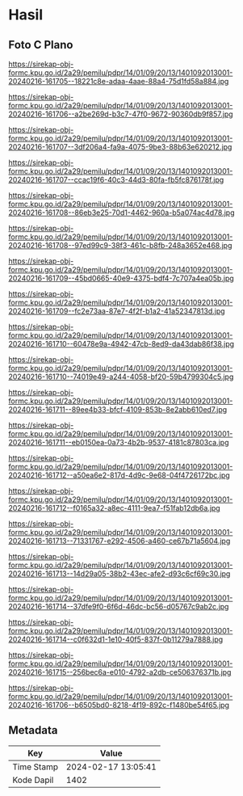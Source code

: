 # Hasil

## Foto C Plano

https://sirekap-obj-formc.kpu.go.id/2a29/pemilu/pdpr/14/01/09/20/13/1401092013001-20240216-161705--18221c8e-adaa-4aae-88a4-75d1fd58a884.jpg

https://sirekap-obj-formc.kpu.go.id/2a29/pemilu/pdpr/14/01/09/20/13/1401092013001-20240216-161706--a2be269d-b3c7-47f0-9672-90360db9f857.jpg

https://sirekap-obj-formc.kpu.go.id/2a29/pemilu/pdpr/14/01/09/20/13/1401092013001-20240216-161707--3df206a4-fa9a-4075-9be3-88b63e620212.jpg

https://sirekap-obj-formc.kpu.go.id/2a29/pemilu/pdpr/14/01/09/20/13/1401092013001-20240216-161707--ccac19f6-40c3-44d3-80fa-fb5fc876178f.jpg

https://sirekap-obj-formc.kpu.go.id/2a29/pemilu/pdpr/14/01/09/20/13/1401092013001-20240216-161708--86eb3e25-70d1-4462-960a-b5a074ac4d78.jpg

https://sirekap-obj-formc.kpu.go.id/2a29/pemilu/pdpr/14/01/09/20/13/1401092013001-20240216-161708--97ed99c9-38f3-461c-b8fb-248a3652e468.jpg

https://sirekap-obj-formc.kpu.go.id/2a29/pemilu/pdpr/14/01/09/20/13/1401092013001-20240216-161709--45bd0665-40e9-4375-bdf4-7c707a4ea05b.jpg

https://sirekap-obj-formc.kpu.go.id/2a29/pemilu/pdpr/14/01/09/20/13/1401092013001-20240216-161709--fc2e73aa-87e7-4f2f-b1a2-41a52347813d.jpg

https://sirekap-obj-formc.kpu.go.id/2a29/pemilu/pdpr/14/01/09/20/13/1401092013001-20240216-161710--60478e9a-4942-47cb-8ed9-da43dab86f38.jpg

https://sirekap-obj-formc.kpu.go.id/2a29/pemilu/pdpr/14/01/09/20/13/1401092013001-20240216-161710--74019e49-a244-4058-bf20-59b4799304c5.jpg

https://sirekap-obj-formc.kpu.go.id/2a29/pemilu/pdpr/14/01/09/20/13/1401092013001-20240216-161711--89ee4b33-bfcf-4109-853b-8e2abb610ed7.jpg

https://sirekap-obj-formc.kpu.go.id/2a29/pemilu/pdpr/14/01/09/20/13/1401092013001-20240216-161711--eb0150ea-0a73-4b2b-9537-4181c87803ca.jpg

https://sirekap-obj-formc.kpu.go.id/2a29/pemilu/pdpr/14/01/09/20/13/1401092013001-20240216-161712--a50ea6e2-817d-4d9c-9e68-04f4726172bc.jpg

https://sirekap-obj-formc.kpu.go.id/2a29/pemilu/pdpr/14/01/09/20/13/1401092013001-20240216-161712--f0165a32-a8ec-4111-9ea7-f51fab12db6a.jpg

https://sirekap-obj-formc.kpu.go.id/2a29/pemilu/pdpr/14/01/09/20/13/1401092013001-20240216-161713--71331767-e292-4506-a460-ce67b71a5604.jpg

https://sirekap-obj-formc.kpu.go.id/2a29/pemilu/pdpr/14/01/09/20/13/1401092013001-20240216-161713--14d29a05-38b2-43ec-afe2-d93c6cf69c30.jpg

https://sirekap-obj-formc.kpu.go.id/2a29/pemilu/pdpr/14/01/09/20/13/1401092013001-20240216-161714--37dfe9f0-6f6d-46dc-bc56-d05767c9ab2c.jpg

https://sirekap-obj-formc.kpu.go.id/2a29/pemilu/pdpr/14/01/09/20/13/1401092013001-20240216-161714--c0f632d1-1e10-40f5-837f-0b11279a7888.jpg

https://sirekap-obj-formc.kpu.go.id/2a29/pemilu/pdpr/14/01/09/20/13/1401092013001-20240216-161715--256bec6a-e010-4792-a2db-ce506376371b.jpg

https://sirekap-obj-formc.kpu.go.id/2a29/pemilu/pdpr/14/01/09/20/13/1401092013001-20240216-161706--b6505bd0-8218-4f19-892c-f1480be54f65.jpg


## Metadata

| Key        | Value               |
| ---------- | ------------------- |
| Time Stamp | 2024-02-17 13:05:41 |
| Kode Dapil | 1402                |



